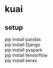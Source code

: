 # kuai
## setup
pip install pandas  
pip install Django  
pip install pyspark  
pip install tensorflow  
pip install keras  
